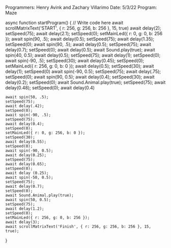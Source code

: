 Programmers: Henry Avink and Zachary Villarimo
Date: 5/3/22
Program: Maze

async function startProgram() {
	// Write code here
	await scrollMatrixText('START', { r: 256, g: 256, b: 256 }, 15, true)
	await delay(2);
	setSpeed(75);
	await delay(2.1);
	setSpeed(0);
	setMainLed({ r: 0, g: 0, b: 256 });
	await spin(90, .5);
	await delay(0.5);
	setSpeed(75);
	await delay(1.35);
	setSpeed(0);
	await spin(90, .5);
	await delay(0.5);
	setSpeed(75);
	await delay(0.7);
	setSpeed(0);
	await delay(0.5);
	await Sound.play(true);
	await spin(40, 0.5);
	await delay(0.5);
	setSpeed(75);
	await delay(1);
	setSpeed(0);
	await spin(-90, .5);
	setSpeed(30);
	await delay(0.45);
	setSpeed(0);
	setMainLed({ r: 256, g: 0, b: 0 });
	await delay(0.5);
	setSpeed(30);
	await delay(1);
	setSpeed(0)
	await spin(-90, 0.5);
	setSpeed(75);
	await delay(.75);
	setSpeed(0);
	await spin(90, 0.5);
	await delay(0.4);
	setSpeed(30);
	await delay(0.2);
	setSpeed(0);
	await Sound.Animal.play(true);
	setSpeed(75);
	await delay(0.48);
	setSpeed(0);
	await delay(0.4)

	await spin(50, .5);
	setSpeed(75);
	await delay(.42);
	setSpeed(0);
	await spin(-90, .5);
	setSpeed(75);
	await delay(0.4);
	setSpeed(0);
	setMainLed({ r: 0, g: 256, b: 0 });
	setSpeed(30);
	await delay(0.55);
	setSpeed(0);
	await spin(-90, 0.5);
	await delay(0.25);
	setSpeed(75);
	await delay(0.65);
	setSpeed(0);
	await delay (0.25);
	await spin(-50, 0.5);
	setSpeed(75);
	await delay(0.7);
	setSpeed(0);
	await Sound.Animal.play(true);
	await spin(50, 0.5);
	setSpeed(75);
	await delay(1.2);
	setSpeed(0);
	setMainLed({ r: 256, g: 0, b: 256 });
	await delay(3);
	await scrollMatrixText('Finish', { r: 256, g: 256, b: 256 }, 15, true);
}
